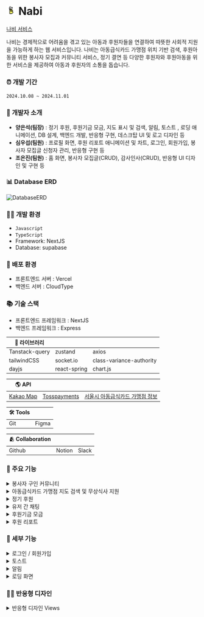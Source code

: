 # <img src="https://github.com/Nabi-06/Nabi/blob/develop/src/app/favicon.ico" width=25 height=25 alt="nabi logo" /> Nabi
[나비 서비스](https://nabi-psi.vercel.app, "나비 서비스")

나비는 경제적으로 어려움을 겪고 있는 아동과 후원자들을 연결하여 따뜻한 사회적 지원을 가능하게 하는 웹 서비스입니다. 나비는 아동급식카드 가맹점 위치 기반 검색, 후원아동을 위한 봉사자 모집과 커뮤니티 서비스, 정기 결연 등 다양한 후원자와 후원아동을 위한 서비스을 제공하여 아동과 후원자의 소통을 돕습니다.

### ⏰ 개발 기간
`2024.10.08 ~ 2024.11.01`

### 👥 개발자 소개
- __양은석(팀장)__ : 정기 후원, 후원기금 모금, 지도 표시 및 검색, 알림, 토스트 , 로딩 애니메이션, DB 설계, 백엔드 개발, 반응형 구현, 데스크탑 UI 및 로고 디자인 등
- __심우섭(팀원)__ : 프로필 화면, 후원 리포트 애니메이션 및 차트, 로그인, 회원가입, 봉사자 모집글 신청자 관리, 반응형 구현 등 
- __조은진(팀원)__ : 홈 화면, 봉사자 모집글(CRUD), 감사인사(CRUD), 반응형 UI 디자인 및 구현 등

### 📊 Database ERD
![DatabaseERD](https://github.com/Nabi-06/Nabi/blob/develop/ScreenShots/DatabaseERD)
  
### 🧑‍💻 개발 환경
- `Javascript`
- `TypeScript`
- Framework: NextJS
- Database: supabase

### 🚀 배포 환경
- 프론트엔드 서버 : Vercel
- 백엔드 서버 : CloudType

### 📚 기술 스택
- 프론트엔드 프레임워크 : NextJS
- 백엔드 프레임워크 : Express

|📕 라이브러리|||
|------|---|--|
|Tanstack-query|zustand|axios|
|tailwindCSS|socket.io|class-variance-authority|
|dayjs|react-spring|chart.js|

|🌎 API|||
|------|---|---|
|[Kakao Map](https://apis.map.kakao.com/web/)|[Tosspayments](https://developers.tosspayments.com/)|[서울시 아동급식카드 가맹점 정보](https://data.seoul.go.kr/dataList/OA-15812/F/1/datasetView.do)|

|🛠️ Tools||
|------|---|
|Git|Figma|

|🫂 Collaboration|||
|------|---|---|
|Github|Notion|Slack|

### 📝 주요 기능

<details>
  <summary>봉사자 구인 커뮤니티</summary>

  [봉사자 구인 커뮤니티 WIKI](https://github.com/Nabi-06/Nabi/wiki/%EB%B4%89%EC%82%AC%EC%9E%90-%EA%B5%AC%EC%9D%B8-%EC%BB%A4%EB%AE%A4%EB%8B%88%ED%8B%B0-WIKI)
  - 봉사자 구인글 생성, 수정, 삭제
  - 홈화면에 피드형식으로 구인글 표시 (Infinite Scroll)
  - 봉사자 구인 신청자 관리
</details>

<details>
  <summary>아동급식카드 가맹점 지도 검색 및 무상식사 지원</summary>

  [아동급식카드 가맹점 지도 검색 및 무상식사 지원](https://github.com/Nabi-06/Nabi/wiki/%EC%95%84%EB%8F%99%EA%B8%89%EC%8B%9D%EC%B9%B4%EB%93%9C-%EA%B0%80%EB%A7%B9%EC%A0%90-%EC%A7%80%EB%8F%84-%EA%B2%80%EC%83%89-%EB%B0%8F-%EB%AC%B4%EC%83%81%EC%8B%9D%EC%82%AC-%EC%A7%80%EC%9B%90-WIKI)
  - Kakao Map API 활용한 지도 표시 및 장소 검색
  - 서울시 아동급식카드 가맹점 정보 데이터를 기반으로 지도에 매장 표시

  - 가맹점 점주 등록 및 해제
  - 점주의 무상식사 제공 글 생성
</details>

<details>
  <summary>정기 후원</summary>

  [정기후원 WIKI](https://github.com/Nabi-06/Nabi/wiki/%EC%A0%95%EA%B8%B0%ED%9B%84%EC%9B%90-WIKI)
  - Tosspayments 정기결제 API를 활용한 기능 구현
  - Express를 활용한 백엔드 구현 및 Axios를 통한 HTTP 통신
  - node-cron 패키지로 정기적인 결제 구현 (매달 1일)
</details>

<details>
  <summary>유저 간 채팅</summary>

  [유저 간 채팅 WIKI](https://github.com/Nabi-06/Nabi/wiki/%EC%9C%A0%EC%A0%80-%EA%B0%84-%EC%B1%84%ED%8C%85-WIKI)
  - Socket.io를 활용한 채팅 기능 구현
</details>

<details>
  <summary>후원기금 모금</summary>

  [후원 기금 모금 WIKI](https://github.com/Nabi-06/Nabi/wiki/%ED%9B%84%EC%9B%90-%EA%B8%B0%EA%B8%88-%EB%AA%A8%EA%B8%88-WIKI)
  - Tosspayments 결제위젯 API를 활용한 결제창 구현
</details>

<details>
  <summary>후원 리포트</summary>

  [후원 리포트 WIKI](https://github.com/Nabi-06/Nabi/wiki/%ED%9B%84%EC%9B%90-%EB%A6%AC%ED%8F%AC%ED%8A%B8-WIKI) 
  - Chart.js를 활용한 차트 구현
</details>

### 📝 세부 기능

<details>
  <summary>로그인 / 회원가입</summary>

  [로그인 / 회원가입 WIKI](https://github.com/Nabi-06/Nabi/wiki/%EB%A1%9C%EA%B7%B8%EC%9D%B8---%ED%9A%8C%EC%9B%90%EA%B0%80%EC%9E%85-WIKI)
  - zustand를 활용해 전역적으로 유저 데이터와 로그인 여부를 관리
</details>

<details>
  <summary>토스트</summary>

  [토스트 WIKI](https://github.com/Nabi-06/Nabi/wiki/%ED%86%A0%EC%8A%A4%ED%8A%B8-WIKI)
  - zustand를 활용한 전역적인 토스트들 관리
  - 컴포넌트의 생애주기를 활용한 토스트 생성 및 삭제
</details>

<details>
  <summary>알림</summary>

  [알림 WIKI](https://github.com/Nabi-06/Nabi/wiki/%EC%95%8C%EB%A6%BC-WIKI)
  - Supabase의 realtime 기능을 활용한 푸쉬알림 기능 구현
  - 채팅 알림 
  - 무상식사 공지 알림 (후원아동)
  - 정기 결제 알림 (후원자)
  - 정기 결연 등록 알림
</details>

<details>
  <summary>로딩 화면</summary>

  [로딩화면 WIKI](https://github.com/Nabi-06/Nabi/wiki/%EB%A1%9C%EB%94%A9-%ED%99%94%EB%A9%B4-WIKI)
  - react-spring를 활용한 나비 애니메이션 구현
  - NextJS의 loading.tsx로 로딩화면 구현
</details>


### 👨‍🎨 반응형 디자인
<details>
  <summary>반응형 디자인 Views</summary>

  ![home](https://github.com/Nabi-06/Nabi/blob/develop/ScreenShots/Views/Responsive/responsive-home.png)
  ![recruits](https://github.com/Nabi-06/Nabi/blob/develop/ScreenShots/Views/Responsive/responsive-recruits.png)
  ![profile](https://github.com/Nabi-06/Nabi/blob/develop/ScreenShots/Views/Responsive/responsive-profile.png)
  ![freemeal](https://github.com/Nabi-06/Nabi/blob/develop/ScreenShots/Views/Responsive/responsive-freemeal.png)
  ![map](https://github.com/Nabi-06/Nabi/blob/develop/ScreenShots/Views/Responsive/responsive-map.png)
  ![storeInfo](https://github.com/Nabi-06/Nabi/blob/develop/ScreenShots/Views/Responsive/responsive-storeInfo.png)
  ![chatlist](https://github.com/Nabi-06/Nabi/blob/develop/ScreenShots/Views/Responsive/responsive-chatlist.png)
  ![chatscreen](https://github.com/Nabi-06/Nabi/blob/develop/ScreenShots/Views/Responsive/responsive-chatscreen.png)
</details>

